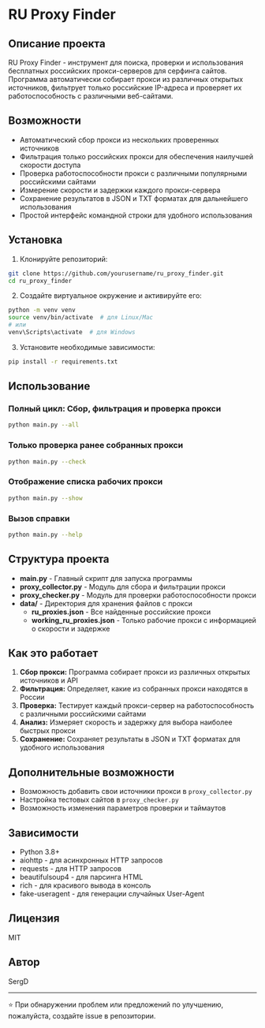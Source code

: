# RU Proxy Finder

## Описание проекта

RU Proxy Finder - инструмент для поиска, проверки и использования бесплатных российских прокси-серверов для серфинга сайтов. Программа автоматически собирает прокси из различных открытых источников, фильтрует только российские IP-адреса и проверяет их работоспособность с различными веб-сайтами.

## Возможности

- Автоматический сбор прокси из нескольких проверенных источников
- Фильтрация только российских прокси для обеспечения наилучшей скорости доступа
- Проверка работоспособности прокси с различными популярными российскими сайтами
- Измерение скорости и задержки каждого прокси-сервера
- Сохранение результатов в JSON и TXT форматах для дальнейшего использования
- Простой интерфейс командной строки для удобного использования

## Установка

1. Клонируйте репозиторий:
```bash
git clone https://github.com/yourusername/ru_proxy_finder.git
cd ru_proxy_finder
```

2. Создайте виртуальное окружение и активируйте его:
```bash
python -m venv venv
source venv/bin/activate  # для Linux/Mac
# или
venv\Scripts\activate  # для Windows
```

3. Установите необходимые зависимости:
```bash
pip install -r requirements.txt
```

## Использование

### Полный цикл: Сбор, фильтрация и проверка прокси
```bash
python main.py --all
```

### Только проверка ранее собранных прокси
```bash
python main.py --check
```

### Отображение списка рабочих прокси
```bash
python main.py --show
```

### Вызов справки
```bash
python main.py --help
```

## Структура проекта

- **main.py** - Главный скрипт для запуска программы
- **proxy_collector.py** - Модуль для сбора и фильтрации прокси
- **proxy_checker.py** - Модуль для проверки работоспособности прокси
- **data/** - Директория для хранения файлов с прокси
  - **ru_proxies.json** - Все найденные российские прокси
  - **working_ru_proxies.json** - Только рабочие прокси с информацией о скорости и задержке

## Как это работает

1. **Сбор прокси:** Программа собирает прокси из различных открытых источников и API
2. **Фильтрация:** Определяет, какие из собранных прокси находятся в России
3. **Проверка:** Тестирует каждый прокси-сервер на работоспособность с различными российскими сайтами
4. **Анализ:** Измеряет скорость и задержку для выбора наиболее быстрых прокси
5. **Сохранение:** Сохраняет результаты в JSON и TXT форматах для удобного использования

## Дополнительные возможности

- Возможность добавить свои источники прокси в `proxy_collector.py`
- Настройка тестовых сайтов в `proxy_checker.py`
- Возможность изменения параметров проверки и таймаутов

## Зависимости

- Python 3.8+
- aiohttp - для асинхронных HTTP запросов
- requests - для HTTP запросов
- beautifulsoup4 - для парсинга HTML
- rich - для красивого вывода в консоль
- fake-useragent - для генерации случайных User-Agent

## Лицензия

MIT

## Автор

SergD

---

⭐ При обнаружении проблем или предложений по улучшению, пожалуйста, создайте issue в репозитории.
